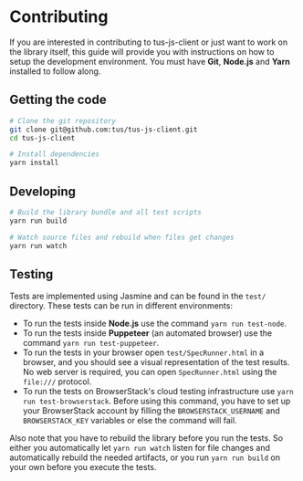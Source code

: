 # Contributing

If you are interested in contributing to tus-js-client or just want to work on the library itself, this guide will provide you with instructions on how to setup the development environment. You must have **Git**, **Node.js** and **Yarn** installed to follow along.

## Getting the code

```bash
# Clone the git repository
git clone git@github.com:tus/tus-js-client.git
cd tus-js-client

# Install dependencies
yarn install
```

## Developing

```bash
# Build the library bundle and all test scripts
yarn run build

# Watch source files and rebuild when files get changes
yarn run watch
```

## Testing

Tests are implemented using Jasmine and can be found in the `test/` directory. These tests can be run in different environments:

- To run the tests inside **Node.js** use the command `yarn run test-node`.
- To run the tests inside **Puppeteer** (an automated browser) use the command `yarn run test-puppeteer`.
- To run the tests in your browser open `test/SpecRunner.html` in a browser, and you should see a visual representation of the 
  test results. No web server is required, you can open `SpecRunner.html` using the `file:///` protocol.
- To run the tests on BrowserStack's cloud testing infrastructure use `yarn run test-browserstack`. Before using this command, you have to set up your BrowserStack account by filling the `BROWSERSTACK_USERNAME` and `BROWSERSTACK_KEY` variables or else the command will fail.

Also note that you have to rebuild the library before you run the tests. So either you automatically let `yarn run watch` listen for file changes and automatically rebuild the needed artifacts, or you run `yarn run build` on your own before you execute the tests.
